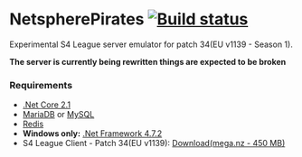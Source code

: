 # NetspherePirates [![Build status](https://ci.appveyor.com/api/projects/status/xih9n36ar655rayl/branch/dev?svg=true)](https://ci.appveyor.com/project/wtfblub/netspherepirates/branch/dev)
Experimental S4 League server emulator for patch 34(EU v1139 - Season 1).

**The server is currently being rewritten things are expected to be broken**

### Requirements
* [.Net Core 2.1](https://www.microsoft.com/net/download/dotnet-core/2.1)
* [MariaDB](https://mariadb.org/) or [MySQL](https://www.mysql.com/)
* [Redis](https://redis.io/)
* **Windows only:** [.Net Framework 4.7.2](https://www.microsoft.com/net/download/thank-you/net472)
* S4 League Client - Patch 34(EU v1139): [Download(mega.nz - 450 MB)](https://mega.nz/#!yYMGFYiZ!NTbARFyS8EVjItp1nNTZD9-0WJDO2uK_08ajWoTaUwo)
